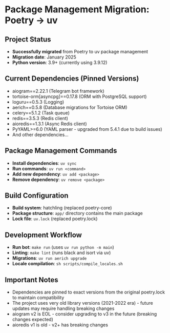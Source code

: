 # Package Management Migration: Poetry → uv

## Project Status
- **Successfully migrated** from Poetry to uv package management
- **Migration date**: January 2025
- **Python version**: 3.9+ (currently using 3.9.12)

## Current Dependencies (Pinned Versions)
- aiogram==2.22.1 (Telegram bot framework)
- tortoise-orm[asyncpg]==0.17.8 (ORM with PostgreSQL support)
- loguru==0.5.3 (Logging)
- aerich==0.5.8 (Database migrations for Tortoise ORM)
- celery==5.1.2 (Task queue)
- redis==3.5.3 (Redis client)
- aioredis==1.3.1 (Async Redis client)
- PyYAML>=6.0 (YAML parser - upgraded from 5.4.1 due to build issues)
- And other dependencies...

## Package Management Commands
- **Install dependencies**: `uv sync`
- **Run commands**: `uv run <command>`
- **Add new dependency**: `uv add <package>`
- **Remove dependency**: `uv remove <package>`

## Build Configuration
- **Build system**: hatchling (replaced poetry-core)
- **Package structure**: `app/` directory contains the main package
- **Lock file**: `uv.lock` (replaced poetry.lock)

## Development Workflow
- **Run bot**: `make run` (uses `uv run python -m main`)
- **Linting**: `make lint` (runs black and isort via uv)
- **Migrations**: `uv run aerich upgrade`
- **Locale compilation**: `sh scripts/compile_locales.sh`

## Important Notes
- Dependencies are pinned to exact versions from the original poetry.lock to maintain compatibility
- The project uses very old library versions (2021-2022 era) - future updates may require handling breaking changes
- aiogram v2 is EOL - consider upgrading to v3 in the future (breaking changes expected)
- aioredis v1 is old - v2+ has breaking changes
